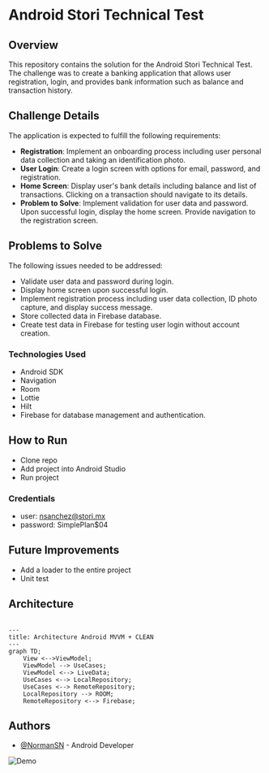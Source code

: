 # Android Stori Technical Test

## Overview
This repository contains the solution for the Android Stori Technical Test. The challenge was to create a banking application that allows user registration, login, and provides bank information such as balance and transaction history.

## Challenge Details
The application is expected to fulfill the following requirements:

- **Registration**: Implement an onboarding process including user personal data collection and taking an identification photo.
- **User Login**: Create a login screen with options for email, password, and registration.
- **Home Screen**: Display user's bank details including balance and list of transactions. Clicking on a transaction should navigate to its details.
- **Problem to Solve**: Implement validation for user data and password. Upon successful login, display the home screen. Provide navigation to the registration screen.

## Problems to Solve
The following issues needed to be addressed:
- Validate user data and password during login.
- Display home screen upon successful login.
- Implement registration process including user data collection, ID photo capture, and display success message.
- Store collected data in Firebase database.
- Create test data in Firebase for testing user login without account creation.

### Technologies Used
- Android SDK
- Navigation
- Room
- Lottie
- Hilt
- Firebase for database management and authentication.

## How to Run
- Clone repo
- Add project into Android Studio
- Run project

### Credentials
- user: nsanchez@stori.mx
- password: SimplePlan$04

## Future Improvements
- Add a loader to the entire project
- Unit test

## Architecture
```mermaid

---
title: Architecture Android MVVM + CLEAN
---
graph TD;
    View <-->ViewModel;
    ViewModel --> UseCases;
    ViewModel <--> LiveData;
    UseCases <--> LocalRepository;
    UseCases <--> RemoteRepository;
    LocalRepository --> ROOM;
    RemoteRepository <--> Firebase;
```

## Authors
- [@NormanSN](https://www.linkedin.com/in/norman-sanchez-nolasco/) - Android Developer

![Demo]([https://example.com/demo.gif](https://firebasestorage.googleapis.com/v0/b/normanstoritest.appspot.com/o/stori_challenge.gif?alt=media&token=3f6a93df-62b4-4d29-83f5-832d30f9947d)https://firebasestorage.googleapis.com/v0/b/normanstoritest.appspot.com/o/stori_challenge.gif?alt=media&token=3f6a93df-62b4-4d29-83f5-832d30f9947d)

